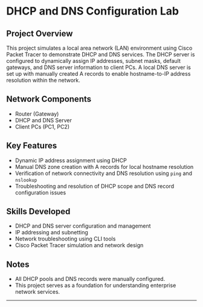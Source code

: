 # DHCP and DNS Configuration Lab

## Project Overview
This project simulates a local area network (LAN) environment using Cisco Packet Tracer to demonstrate DHCP and DNS services. 
The DHCP server is configured to dynamically assign IP addresses, subnet masks, default gateways, and DNS server information to client PCs. 
A local DNS server is set up with manually created A records to enable hostname-to-IP address resolution within the network.

## Network Components
- Router (Gateway)
- DHCP and DNS Server
- Client PCs (PC1, PC2)

## Key Features
- Dynamic IP address assignment using DHCP
- Manual DNS zone creation with A records for local hostname resolution
- Verification of network connectivity and DNS resolution using `ping` and `nslookup`
- Troubleshooting and resolution of DHCP scope and DNS record configuration issues

## Skills Developed
- DHCP and DNS server configuration and management
- IP addressing and subnetting
- Network troubleshooting using CLI tools
- Cisco Packet Tracer simulation and network design

## Notes
- All DHCP pools and DNS records were manually configured.
- This project serves as a foundation for understanding enterprise network services.

---
